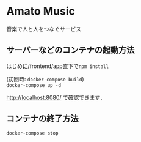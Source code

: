 # Amato Music
音楽で人と人をつなぐサービス

## サーバーなどのコンテナの起動方法
はじめに/frontend/app直下で`npm install`

(初回時: `docker-compose build`)  
```docker-compose up -d```

[http://localhost:8080/](http://localhost:8080/) で確認できます．

## コンテナの終了方法
```docker-compose stop``` 
